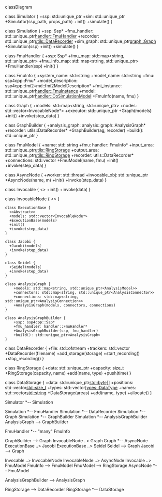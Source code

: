 classDiagram

class Simulator {
  +ssp: std::unique_ptr<Ssp>
  +sim: std::unique_ptr<Simulation>
  +Simulator(ssp_path, props_path)
  +init()
  +simulate()
}

class Simulation {
  +ssp: Ssp*
  +fmu_handler: std::unique_ptr<handler::FmuHandler>
  +recorder: std::unique_ptr<utils::DataRecorder>
  +sim_graph: std::unique_ptr<graph::Graph>
  +Simulation(ssp)
  +init()
  +simulate()
}


  class FmuHandler {
    +ssp: Ssp*
    +fmu_map: std::map<string, std::unique_ptr<Fmu>>
    +fmu_info_map: std::map<string, std::unique_ptr<FmuInfo>>
    +FmuHandler(ssp)
    +init()
  }

  class FmuInfo {
    +system_name: std::string
    +model_name: std::string
    +fmu: ssp4cpp::Fmu*
    +model_description: ssp4cpp::fmi2::md::fmi2ModelDescription*
    +fmi_instance: std::unique_ptr<handler::FmuInstance>
    +model: std::unique_ptr<handler::CoSimulationModel>
    +FmuInfo(name, fmu)
  }



  class Graph {
    +models: std::map<string, std::unique_ptr<InvocableNode>>
    +nodes: std::vector<InvocableNode*>
    +executor: std::unique_ptr<ExecutionBase>
    +Graph(models)
    +init()
    +invoke(step_data)
  }

  class GraphBuilder {
    +analysis_graph: analysis::graph::AnalysisGraph*
    +recorder: utils::DataRecorder*
    +GraphBuilder(ag, recorder)
    +build(): std::unique_ptr<Graph>
  }

  class FmuModel {
    +name: std::string
    +fmu: handler::FmuInfo*
    +input_area: std::unique_ptr<utils::RingStorage>
    +output_area: std::unique_ptr<utils::RingStorage>
    +recorder: utils::DataRecorder*
    +connections: std::vector<ConnectionInfo>
    +FmuModel(name, fmu)
    +init()
    +invoke(step_data)
  }

  class AsyncNode {
    +worker: std::thread
    +invocable_obj: std::unique_ptr<Invocable>
    +AsyncNode(name, m)
    +init()
    +invoke(step_data)
  }

  class Invocable {
    <<Interface>>
    +init()
    +invoke(data)
  }

  class InvocableNode {
    <<Interface>>
  }


    class ExecutionBase {
      <<Abstract>>
      +models: std::vector<InvocableNode*>
      +ExecutionBase(models)
      +init()
      +invoke(step_data)
    }

    class Jacobi {
      +Jacobi(models)
      +invoke(step_data)
    }

    class Seidel {
      +Seidel(models)
      +invoke(step_data)
    }

    class AnalysisGraph {
        +models: std::map<string, std::unique_ptr<AnalysisModel>>
        +connectors: std::map<string, std::unique_ptr<AnalysisConnector>>
        +connections: std::map<string, std::unique_ptr<AnalysisConnection>>
        +AnalysisGraph(models, connectors, connections)
    }

    class AnalysisGraphBuilder {
        +ssp: ssp4cpp::Ssp*
        +fmu_handler: handler::FmuHandler*
        +AnalysisGraphBuilder(ssp, fmu_handler)
        +build(): std::unique_ptr<AnalysisGraph>
    }


  class DataRecorder {
    +file: std::ofstream
    +trackers: std::vector<Tracker>
    +DataRecorder(filename)
    +add_storage(storage)
    +start_recording()
    +stop_recording()
  }

  class RingStorage {
    +data: std::unique_ptr<DataStorage>
    +capacity: size_t
    +RingStorage(capacity, name)
    +add(name, type)
    +push(time)
  }

  class DataStorage {
    +data: std::unique_ptr<std::byte[]>
    +positions: std::vector<std::size_t>
    +types: std::vector<types::DataType>
    +names: std::vector<std::string>
    +DataStorage(areas)
    +add(name, type)
    +allocate()
  }


Simulator *-- Simulation

Simulation *-- FmuHandler
Simulation *-- DataRecorder
Simulation *-- Graph
Simulation *--  GraphBuilder
Simulation *--  AnalysisGraphBuilder
AnalysisGraph --> GraphBuilder

FmuHandler *-- "many" FmuInfo

GraphBuilder --> Graph
InvocableNode ..> Graph
Graph *-- AsyncNode
ExecutionBase ..> Jacobi 
ExecutionBase ..> Seidel 
Seidel --> Graph 
Jacobi --> Graph 

Invocable ..> InvocableNode
InvocableNode ..> AsyncNode
Invocable ..> FmuModel
FmuInfo --> FmuModel
FmuModel --> RingStorage
AsyncNode *-- FmuModel

AnalysisGraphBuilder --> AnalysisGraph

RingStorage --> DataRecorder
RingStorage *-- DataStorage
